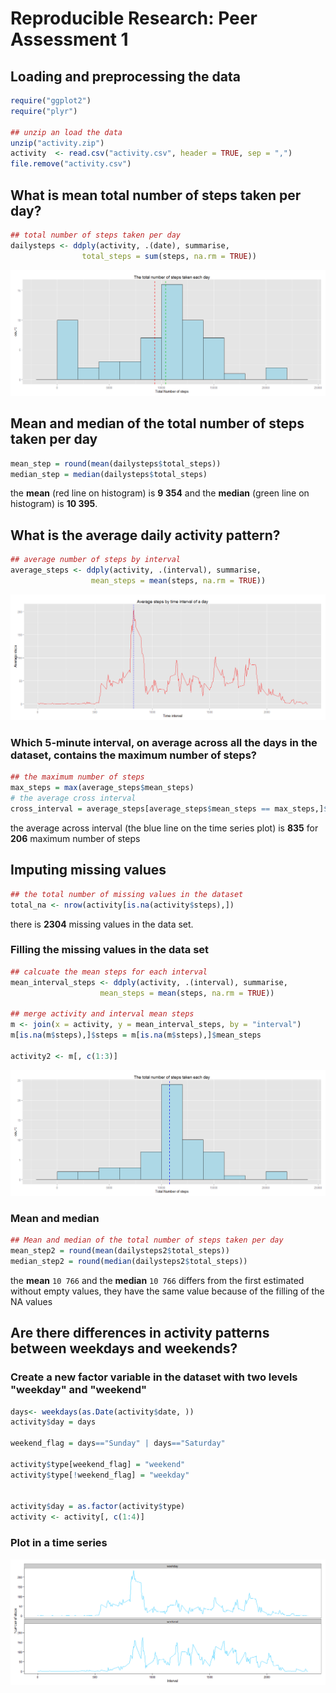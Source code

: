 # Reproducible Research: Peer Assessment 1


## Loading and preprocessing the data


```r
require("ggplot2")
require("plyr")

## unzip an load the data
unzip("activity.zip")
activity  <- read.csv("activity.csv", header = TRUE, sep = ",")
file.remove("activity.csv")
```

## What is mean total number of steps taken per day?

```r
## total number of steps taken per day
dailysteps <- ddply(activity, .(date), summarise, 
                total_steps = sum(steps, na.rm = TRUE))
```



![](figure/histogram-1.png) 

## Mean and median of the total number of steps taken per day

```r
mean_step = round(mean(dailysteps$total_steps))
median_step = median(dailysteps$total_steps)
```
the **mean** (red line on histogram) is **9 354** and the **median** (green line on histogram) is **10 395**. 

## What is the average daily activity pattern?

```r
## average number of steps by interval
average_steps <- ddply(activity, .(interval), summarise, 
                  mean_steps = mean(steps, na.rm = TRUE))
```



![](figure/time_series_plot-1.png) 

### Which 5-minute interval, on average across all the days in the dataset, contains the maximum number of steps?


```r
## the maximum number of steps
max_steps = max(average_steps$mean_steps)
# the average cross interval
cross_interval = average_steps[average_steps$mean_steps == max_steps,]$interval
```
the average across interval (the blue line on the time series plot) is **835** for **206** maximum number of steps

## Imputing missing values

```r
## the total number of missing values in the dataset
total_na <- nrow(activity[is.na(activity$steps),])
```
there is **2304**  missing values in the data set.

### Filling the missing values in the data set


```r
## calcuate the mean steps for each interval
mean_interval_steps <- ddply(activity, .(interval), summarise, 
                    mean_steps = mean(steps, na.rm = TRUE))

## merge activity and interval mean steps
m <- join(x = activity, y = mean_interval_steps, by = "interval")
m[is.na(m$steps),]$steps = m[is.na(m$steps),]$mean_steps

activity2 <- m[, c(1:3)]
```

![](figure/histogramm2-1.png) 

### Mean and median

```r
## Mean and median of the total number of steps taken per day
mean_step2 = round(mean(dailysteps2$total_steps))
median_step2 = round(median(dailysteps2$total_steps))
```
the **mean** `10 766` and the **median**  `10 766` differs from the first estimated without empty values, they have the same value because of the filling of the NA values 

## Are there differences in activity patterns between weekdays and weekends?

### Create a new factor variable in the dataset with two levels "weekday" and "weekend"



```r
days<- weekdays(as.Date(activity$date, ))
activity$day = days

weekend_flag = days=="Sunday" | days=="Saturday"

activity$type[weekend_flag] = "weekend"
activity$type[!weekend_flag] = "weekday"


activity$day = as.factor(activity$type)
activity <- activity[, c(1:4)]
```


### Plot in a time series
![](figure/unnamed-chunk-13-1.png) 
